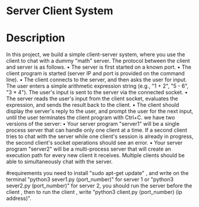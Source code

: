 # Server Client System
# Description
In this project, we build a simple client-server system, where you use
the client to chat with a dummy "math" server. The protocol between the client
and server is as follows.
• The server is first started on a known port.
• The client program is started (server IP and port is provided on the
command line).
• The client connects to the server, and then asks the user for input. The
user enters a simple arithmetic expression string (e.g., "1 + 2", "5 - 6", "3 * 4"). The user's input is sent to the server via the connected socket.
• The server reads the user's input from the client socket, evaluates the
expression, and sends the result back to the client.
• The client should display the server's reply to the user, and prompt the
user for the next input, until the user terminates the client program with
Ctrl+C.
we have two versions of the server:
• Your server program "server1" will be a single process server that can
handle only one client at a time. If a second client tries to chat with the
server while one client's session is already in progress, the second
client's socket operations should see an error.
• Your server program "server2" will be a multi-process server that will
create an execution path for every new client it receives. Multiple clients
should be able to simultaneously chat with the server.

#requirements
you need to install "sudo apt-get update" , and write on the terminal "python3 sever1.py (port_number)" for server 1 or "python3 sever2.py (port_number)" for server 2,
you should run the server before the client , then to run the client , write "python3 client.py (port_number) (ip address)".

